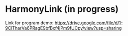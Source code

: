 # HarmonyLink (in progress)
Link for program demo: https://drive.google.com/file/d/1-9ClTharVa6PRagE9bfBxf4jPm9fUCpy/view?usp=sharing
